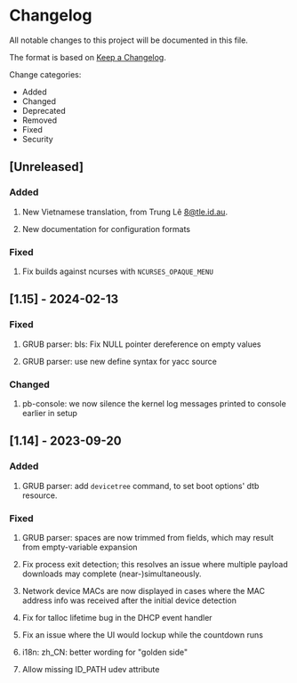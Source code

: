 # Changelog

All notable changes to this project will be documented in this file.

The format is based on [Keep a Changelog](https://keepachangelog.com/en/1.0.0/).

Change categories:

- Added
- Changed
- Deprecated
- Removed
- Fixed
- Security

## [Unreleased]

### Added

1. New Vietnamese translation, from Trung Lê <8@tle.id.au>.

2. New documentation for configuration formats

### Fixed

1. Fix builds against ncurses with `NCURSES_OPAQUE_MENU`

## [1.15] - 2024-02-13

### Fixed

1. GRUB parser: bls: Fix NULL pointer dereference on empty values

2. GRUB parser: use new define syntax for yacc source

### Changed

1. pb-console: we now silence the kernel log messages printed to console
   earlier in setup

## [1.14] - 2023-09-20

### Added

1. GRUB parser: add `devicetree` command, to set boot options' dtb resource.

### Fixed

1. GRUB parser: spaces are now trimmed from fields, which may result from
   empty-variable expansion

2. Fix process exit detection; this resolves an issue where multiple payload
   downloads may complete (near-)simultaneously.

3. Network device MACs are now displayed in cases where the MAC address info
   was received after the initial device detection

4. Fix for talloc lifetime bug in the DHCP event handler

5. Fix an issue where the UI would lockup while the countdown runs

6. i18n: zh_CN: better wording for "golden side"

7. Allow missing ID_PATH udev attribute

